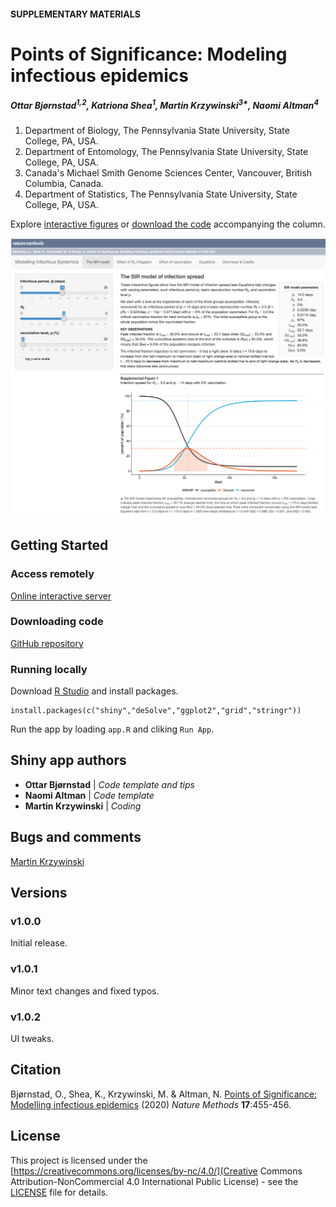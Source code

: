 #### SUPPLEMENTARY MATERIALS

# Points of Significance: Modeling infectious epidemics

##### Ottar Bjørnstad<sup>1,2</sup>, Katriona Shea<sup>1</sup>, Martin Krzywinski<sup>3*</sup>, Naomi Altman<sup>4</sup>

1. Department of Biology, The Pennsylvania State University, State College, PA, USA.
2. Department of Entomology, The Pennsylvania State University, State College, PA, USA.
3. Canada's Michael Smith Genome Sciences Center, Vancouver, British Columbia, Canada.
4. Department of Statistics, The Pennsylvania State University, State College, PA, USA.

Explore [interactive figures](https://shiny.bcgsc.ca/posepi1/) or [download the code](https://github.com/martinkrz/posepi1) accompanying the column.

![Points of Significance: Modeling infectious epidemics](https://raw.githubusercontent.com/martinkrz/posepi1/master/www/img/screenshot.png)

## Getting Started

### Access remotely

[Online interactive server](https://shiny.bcgsc.ca/posepi1/)

### Downloading code

[GitHub repository](https://github.com/martinkrz/posepi1)

### Running locally

Download [R Studio](http://rstudio.com) and install packages.

```
install.packages(c("shiny","deSolve","ggplot2","grid","stringr"))
```

Run the app by loading `app.R` and cliking `Run App`.

## Shiny app authors

* **Ottar Bjørnstad** | *Code template and tips*
* **Naomi Altman** | *Code template*
* **Martin Krzywinski** | *Coding*

## Bugs and comments

[Martin Krzywinski](mailto:martink@bcgsc.ca)

## Versions

### v1.0.0

Initial release.

### v1.0.1

Minor text changes and fixed typos.

### v1.0.2

UI tweaks.

## Citation

Bjørnstad, O., Shea, K., Krzywinski, M. & Altman, N. [Points of Significance: Modelling infectious epidemics](https://www.nature.com/articles/s41592-020-0822-z) (2020) *Nature Methods* **17**:455-456.

## License

This project is licensed under the [https://creativecommons.org/licenses/by-nc/4.0/](Creative Commons Attribution-NonCommercial 4.0 International Public License) - see the [LICENSE](LICENSE) file for details.
